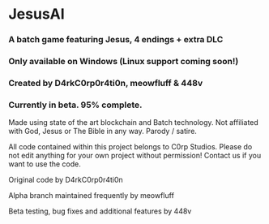 # JesusAI

### A batch game featuring Jesus, 4 endings + extra DLC
### Only available on Windows (Linux support coming soon!)
### Created by D4rkC0rp0r4ti0n, meowfluff & 448v
### Currently in beta. 95% complete.

Made using state of the art blockchain and Batch technology. 
Not affiliated with God, Jesus or The Bible in any way.
Parody / satire.

All code contained within this project belongs to C0rp Studios.
Please do not edit anything for your own project without permission!
Contact us if you want to use the code.

Original code by D4rkC0rp0r4ti0n

Alpha branch maintained frequently by meowfluff

Beta testing, bug fixes and additional features by 448v
